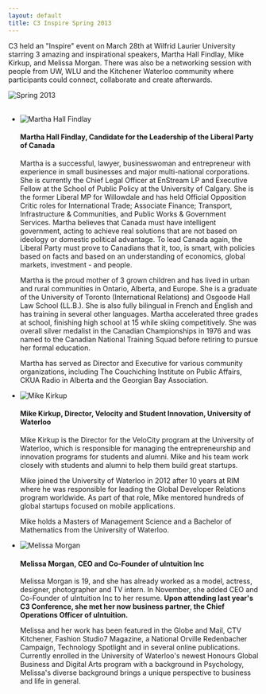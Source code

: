 ```yaml
---
layout: default
title: C3 Inspire Spring 2013
---
```

C3 held an "Inspire" event on March 28th at Wilfrid Laurier University starring 3 amazing and inspirational speakers, Martha Hall Findlay, Mike Kirkup, and Melissa Morgan. There was also be a networking session with people from UW, WLU and the Kitchener Waterloo community where participants could connect, collaborate and create afterwards.

<div class="row">
	<div class="col-md-2"></div>
	<div class="col-md-8">
		<img src="http://i.imgur.com/XbywLya.jpg" alt="Spring 2013" class="img-thumbnail img-responsive">
	</div>
</div>

<br>

<ul class="media-list">
	<li class="media">
		<img class="media-object pull-left" src="http://i.imgur.com/Z2GtA4M.jpg" alt="Martha Hall Findlay">
		<div class="media-body">
			<h4 class="media-heading">Martha Hall Findlay, Candidate for the Leadership of the Liberal Party of Canada</h4>
			<p>Martha is a successful, lawyer, businesswoman and entrepreneur with experience in small businesses and major multi-national corporations. She is currently the Chief Legal Officer at EnStream LP and Executive Fellow at the School of Public Policy at the University of Calgary. She is the former Liberal MP for Willowdale and has held Official Opposition Critic roles for International Trade; Associate Finance; Transport, Infrastructure &amp; Communities, and Public Works &amp; Government Services. Martha believes that Canada must have intelligent government, acting to achieve real solutions that are not based on ideology or domestic political advantage. To lead Canada again, the Liberal Party must prove to Canadians that it, too, is smart, with policies based on facts and based on an understanding of economics, global markets, investment - and people.</p>
			<p>Martha is the proud mother of 3 grown children and has lived in urban and rural communities in Ontario, Alberta, and Europe. She is a graduate of the University of Toronto (International Relations) and Osgoode Hall Law School (LL.B.). She is also fully bilingual in French and English and has training in several other languages. Martha accelerated three grades at school, finishing high school at 15 while skiing competitively. She was overall silver medalist in the Canadian Championships in 1976 and was named to the Canadian National Training Squad before retiring to pursue her formal education.</p>
			<p>Martha has served as Director and Executive for various community organizations, including The Couchiching Institute on Public Affairs, CKUA Radio in Alberta and the Georgian Bay Association.</p>
		</div>
	</li>
	<li class="media">
		<img class="media-object pull-left" src="http://i.imgur.com/ZQ0LnBY.png" alt="Mike Kirkup">
		<div class="media-body">
			<h4 class="media-heading">Mike Kirkup, Director, Velocity and Student Innovation, University of Waterloo</h4>
			<p>Mike Kirkup is the Director for the VeloCity program at the University of Waterloo, which is responsible for managing the entrepreneurship and innovation programs for students and alumni. Mike and his team work closely with students and alumni to help them build great startups.</p>
			<p>Mike joined the University of Waterloo in 2012 after 10 years at RIM where he was responsible for leading the Global Developer Relations program worldwide. As part of that role, Mike mentored hundreds of global startups focused on mobile applications.</p>
			<p>Mike holds a Masters of Management Science and a Bachelor of Mathematics from the University of Waterloo.</p>
		</div>
	</li>
	<li class="media">
		<img class="media-object pull-left" src="http://i.imgur.com/NXVlUXJ.jpg" alt="Melissa Morgan">
		<div class="media-body">
			<h4 class="media-heading">Melissa Morgan, CEO and Co-Founder of uIntuition Inc</h4>
			<p>Melissa Morgan is 19, and she has already worked as a model, actress, designer, photographer and TV intern. In November, she added CEO and Co-Founder of uIntuition Inc to her resume. <strong>Upon attending last year's C3 Conference, she met her now business partner, the Chief Operations Officer of uIntuition.</strong></p>
			<p>Melissa and her work has been featured in the Globe and Mail, CTV Kitchener, Fashion Studio7 Magazine, a National Orville Redenbacher Campaign, Technology Spotlight and in several online publications. Currently enrolled in the University of Waterloo's newest Honours Global Business and Digital Arts program with a background in Psychology, Melissa's diverse background brings a unique perspective to business and life in general.</p>
		</div>
	</li>
</ul>
